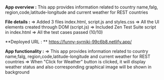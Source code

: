 **App overview :**
This app provides information related to country name,falg, region,code,latitude-longitude and current weather for REST countries

**File details :**
=> Added 3 files index.html, script.js and styles.css
=> All the UI elements created through DOM (script.js)
=> Included Zen Test Suite script in index.html
=> All the test cases passed (10/10)

**Deployed URL : ** 
 https://funny-syrniki-99c6b8.netlify.app/

**App functionality :**
=> This app provides information related to country name,falg, region,code,latitude-longitude and current weather for REST countries
=> When "Click for Weather" button is clicked, it will display weather status and also corresponding graphical image will be shown in background
